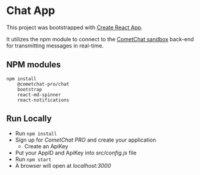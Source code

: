 # Chat App

This project was bootstrapped with [Create React App](https://github.com/facebook/create-react-app).

It utilizes the npm module to connect to the [CometChat sandbox](https://app.cometchat.com/) back-end for transmitting messages in real-time.

## NPM modules

```
npm install 
    @cometchat-pro/chat 
    bootstrap 
    react-md-spinner 
    react-notifications
```

## Run Locally

* Run `npm install`
* Sign up for *CometChat PRO* and create your application
    * Create an ApiKey
* Put your AppID and ApiKey into *src/config.js* file
* Run `npm start`
* A browser will open at *localhost:3000*
